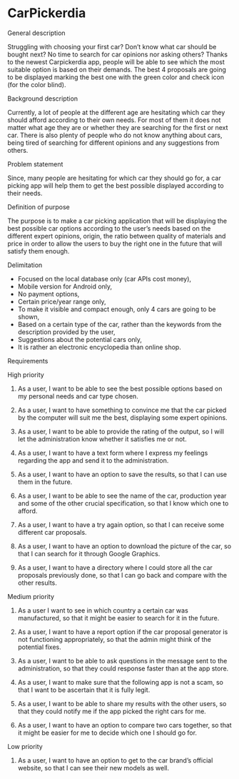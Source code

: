 # CarPickerdia

General description

Struggling with choosing your first car? Don’t know what car should be bought next? No time to search for car opinions nor asking others? Thanks to the newest Carpickerdia app, people will be able to see which the most suitable option is based on their demands. The best 4 proposals are going to be displayed marking the best one with the green color and check icon (for the color blind). 

Background description

Currently, a lot of people at the different age are hesitating which car they should afford according to their own needs. For most of them it does not matter what age they are or whether they are searching for the first or next car. There is also plenty of people who do not know anything about cars, being tired of searching for different opinions and any suggestions from others.  

Problem statement

Since, many people are hesitating for which car they should go for, a car picking app will help them to get the best possible displayed according to their needs.



Definition of purpose

The purpose is to make a car picking application that will be displaying the best possible car options according to the user’s needs based on the different expert opinions, origin, the ratio between quality of materials and price in order to allow the users to buy the right one in the future that will satisfy them enough.

Delimitation

-	Focused on the local database only (car APIs cost money),
-	Mobile version for Android only,
-	No payment options,
-	Certain price/year range only,
-	To make it visible and compact enough, only 4 cars are going to be shown,
-	Based on a certain type of the car, rather than the keywords from the description provided by the user,
-	Suggestions about the potential cars only, 
-	It is rather an electronic encyclopedia than online shop.


Requirements


High priority

1.	As a user, I want to be able to see the best possible options based on my personal needs and car type chosen.

2.	As a user, I want to have something to convince me that the car picked by the computer will suit me the best, displaying some expert opinions.

3.	As a user, I want to be able to provide the rating of the output, so I will let the administration know whether it satisfies me or not.

4.	As a user, I want to have a text form where I express my feelings regarding the app and send it to the administration.

5.	As a user, I want to have an option to save the results, so that I can use them in the future.

6.	As a user, I want to be able to see the name of the car, production year and some of the other crucial specification, so that I know which one to afford.

7.	As a user, I want to have a try again option, so that I can receive some different car proposals.

8.	As a user, I want to have an option to download the picture of the car, so that I can search for it through Google Graphics.

9.	 As a user, I want to have a directory where I could store all the car proposals previously done, so that I can go back and compare with the other results.

Medium priority

1.	As a user I want to see in which country a certain car was manufactured, so that it might be easier to search for it in the future.

2.	As a user, I want to have a report option if the car proposal generator is not functioning appropriately, so that the admin might think of the potential fixes.

3.	As a user, I want to be able to ask questions in the message sent to the administration, so that they could response faster than at the app store.

4.	As a user, I want to make sure that the following app is not a scam, so that I want to be ascertain that it is fully legit.

5.	As a user, I want to be able to share my results with the other users, so that they could notify me if the app picked the right cars for me.

6.	As a user, I want to have an option to compare two cars together, so that it might be easier for me to decide which one I should go for.

Low priority

1.	As a user, I want to have an option to get to the car brand’s official website, so that I can see their new models as well.
